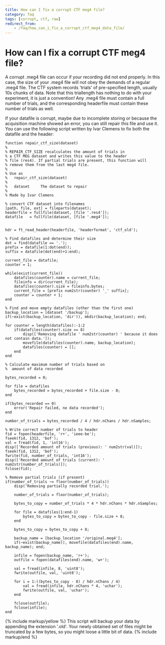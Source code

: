 ```yaml
---
title: How can I fix a corrupt CTF meg4 file?
category: faq
tags: [corrupt, ctf, raw]
redirect_from:
    - /faq/how_can_i_fix_a_corrupt_ctf_meg4_data_file/
---
```


# How can I fix a corrupt CTF meg4 file?

A corrupt .meg4 file can occur if your recording did not end properly. In this case, the size of your .meg4 file will not obey the demands of a regular .meg4 file. The CTF system records 'trials' of pre-specified length, usually 10s chunks of data. Note that this triallength has nothing to do with your experiment, it is just a convention! Any .meg4 file must contain a full number of trials, and the corresponding headerfile must contain these number of trials as well.

If your datafile is corrupt, maybe due to incomplete storing or because the acquisition machine showed an error, you can still repair this file and use it. You can use the following script written by Ivar Clemens to fix both the datafile and the header:

    function repair_ctf_size(dataset)
    %
    % REPAIR_CTF_SIZE recalculates the amount of trials in
    % a CTF MEG dataset and writes this value to the header
    % file (res4). If partial trials are present, this function will
    % remove them from the last meg4 file.
    %
    % Use as
    %   repair_ctf_size(dataset)
    %
    %   dataset     The dataset to repair
    %
    % Made by Ivar Clemens

    % convert CTF dataset into filenames
    [path, file, ext] = fileparts(dataset);
    headerfile = fullfile(dataset, [file '.res4']);
    datafile   = fullfile(dataset, [file '.meg4']);


    hdr = ft_read_header(headerfile, 'headerformat', 'ctf_old');

    % Find datafiles and determine their size
    dot = find(datafile == '.');
    prefix = datafile(1:dot(end));
    suffix = datafile(dot(end)+1:end);

    current_file = datafile;
    counter = 1;

    while(exist(current_file))
        datafiles(counter).name = current_file;
        fileinfo = dir(current_file);
        datafiles(counter).size = fileinfo.bytes;
        current_file = [prefix num2str(counter) '_' suffix];
        counter = counter + 1;
    end

    % Find and move empty datafiles (other than the first one)
    backup_location = [dataset '/backup'];
    if(~exist(backup_location, 'dir')), mkdir(backup_location); end;

    for counter = length(datafiles):-1:2
        if(datafiles(counter).size == 8)
            disp(['Removing datafile ' num2str(counter) ' because it does not contain data.']);
            movefile(datafiles(counter).name, backup_location);
            datafiles(counter) = [];
        end
    end

    % Calculate maximum number of trials based on
    %  amount of data recorded

    bytes_recorded = 0;

    for file = datafiles
        bytes_recorded = bytes_recorded + file.size - 8;
    end

    if(bytes_recorded == 0)
        error('Repair failed, no data recorded');
    end

    number_of_trials = bytes_recorded / 4 / hdr.nChans / hdr.nSamples;

    % Write correct number of trials to header
    fid = fopen(headerfile, 'r+', 'ieee-be');
    fseek(fid, 1312, 'bof');
    val = fread(fid, 1, 'int16');
    disp(['Recorded amount of trials (previous): ' num2str(val)]);
    fseek(fid, 1312, 'bof');
    fwrite(fid, number_of_trials, 'int16');
    disp(['Recorded amount of trials (current): ' num2str(number_of_trials)]);
    fclose(fid);

    % Remove partial trials (if present)
    if(number_of_trials ~= floor(number_of_trials))
        disp('Removing partially recorded trial.');

        number_of_trials = floor(number_of_trials);

        bytes_to_copy = number_of_trials * 4 * hdr.nChans * hdr.nSamples;

        for file = datafiles(1:end-1)
            bytes_to_copy = bytes_to_copy - file.size + 8;
        end

        bytes_to_copy = bytes_to_copy + 8;

        backup_name = [backup_location '/original.meg4'];
        if(~exist(backup_name)), movefile(datafiles(end).name, backup_name); end;

        infile = fopen(backup_name, 'r+');
        outfile = fopen(datafiles(end).name, 'w+');

        val = fread(infile, 8, 'uint8');
        fwrite(outfile, val, 'uint8');

        for i = 1:((bytes_to_copy - 8) / hdr.nChans / 4)
            val = fread(infile, hdr.nChans * 4, 'uchar');
            fwrite(outfile, val, 'uchar');
        end

        fclose(outfile);
        fclose(infile);
    end

{% include markup/yellow %}
This script will backup your data by appending the extension '.old'. Your newly obtained set of files might be truncated by a few bytes, so you might loose a little bit of data.
{% include markup/end %}

